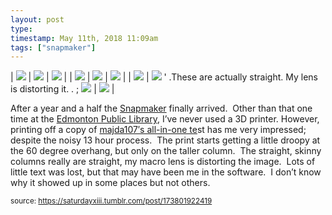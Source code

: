 ```yaml
---
layout: post
type: 
timestamp: May 11th, 2018 11:09am
tags: ["snapmaker"]
---
```


| <img src="https://saturdayxiii.github.io/media/173801922419_0.jpg"/> | <img src="https://saturdayxiii.github.io/media/173801922419_1.jpg"/> | <img src="https://saturdayxiii.github.io/media/173801922419_2.jpg"/> |
| <img src="https://saturdayxiii.github.io/media/173801922419_3.jpg"/> | <img src="https://saturdayxiii.github.io/media/173801922419_4.jpg"/> | <img src="https://saturdayxiii.github.io/media/173801922419_5.jpg"/> |
| <img src="https://saturdayxiii.github.io/media/173801922419_6.jpg"/> | <img src="https://saturdayxiii.github.io/media/173801922419_7.jpg"/>
' .These are actually straight.  My lens is distorting it.  . 
;
 <img src="https://saturdayxiii.github.io/media/173801922419_8.jpg"/> | <img src="https://saturdayxiii.github.io/media/173801922419_00.jpg"/> |

After a year and a half the <a href="http://www.snapmaker.com" target="_blank">Snapmaker</a> finally arrived.  Other than that one time at the <a href="https://www.epl.ca/browse_program/makerspace/" target="_blank">Edmonton Public Library</a>, I’ve never used a 3D printer.
However, printing off a copy of <a href="https://www.thingiverse.com/thing:2656594" target="_blank">majda107′s all-in-one te</a>st has me very impressed; despite the noisy 13 hour process.  The print starts getting a little droopy at the 60 degree overhang, but only on the taller column.  The straight, skinny columns really are straight, my macro lens is distorting the image.  Lots of little text was lost, but that may have been me in the software.  I don’t know why it showed up in some places but not others.
 
  
<small>source: https://saturdayxiii.tumblr.com/post/173801922419</small>